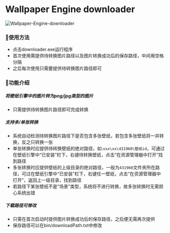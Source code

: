 # Wallpaper Engine downloader

![Wallpaper-Engine-downloader](https://socialify.git.ci/zuo-shi-yun/Wallpaper-Engine-downloader/image?description=1&font=Bitter&logo=https%3A%2F%2Fi.postimg.cc%2Fxd1c0GWx%2Fimage.png&name=1&owner=1&theme=Light)

### :clap:使用方法

- 点击downloader.exe运行程序
- 首次使用需提供待转换图片路径以及图片转换成功后的保存路径，中间用空格分隔
- 之后每次使用只需要提供待转换图片路径即可

### :muscle:功能介绍

##### 将壁纸引擎中的图片转为png/jpg类型的图片

- 只需提供待转换图片路径即可完成转换

##### 支持多/单张转换

- 系统自动检测待转换图片路径下是否包含多张壁纸，若包含多张壁纸将一并转换，反之只转换一张
- 单张转换时应提供待转换壁纸的绝对路径，如:`xxx\xx\431960\壁纸id`，可通过在壁纸引擎中“已安装”栏下，右键待转换壁纸，点击“在资源管理器中打开”找到路径
- 多张转换时应提供壁纸的上级目录的绝对路径，一般为`431960`文件夹所在路径，可过在壁纸引擎中“已安装”栏下，右键任一壁纸，点击“在资源管理器中打开”，返回上一级目录，找到路径
- 若路径下某张壁纸不是“场景”类型，系统将不进行转换，故多张转换时无需担心系统出错

##### 下载路径可修改

- 只需在首次启动时提供图片转换成功后的保存路径，之后便无需再次提供
- 保存路径可以在bin/downloadPath.txt中修改